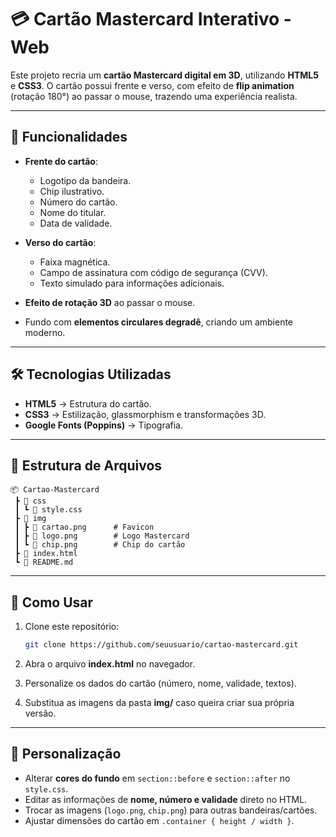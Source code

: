 # 💳 Cartão Mastercard Interativo - Web

Este projeto recria um **cartão Mastercard digital em 3D**, utilizando **HTML5** e **CSS3**.
O cartão possui frente e verso, com efeito de **flip animation** (rotação 180°) ao passar o mouse, trazendo uma experiência realista.

---

## 📌 Funcionalidades

* **Frente do cartão**:

  * Logotipo da bandeira.
  * Chip ilustrativo.
  * Número do cartão.
  * Nome do titular.
  * Data de validade.
* **Verso do cartão**:

  * Faixa magnética.
  * Campo de assinatura com código de segurança (CVV).
  * Texto simulado para informações adicionais.
* **Efeito de rotação 3D** ao passar o mouse.
* Fundo com **elementos circulares degradê**, criando um ambiente moderno.

---

## 🛠️ Tecnologias Utilizadas

* **HTML5** → Estrutura do cartão.
* **CSS3** → Estilização, glassmorphism e transformações 3D.
* **Google Fonts (Poppins)** → Tipografia.

---

## 📂 Estrutura de Arquivos

```
📦 Cartao-Mastercard
 ┣ 📂 css
 ┃ ┗ 📜 style.css
 ┣ 📂 img
 ┃ ┣ 📜 cartao.png      # Favicon
 ┃ ┣ 📜 logo.png        # Logo Mastercard
 ┃ ┗ 📜 chip.png        # Chip do cartão
 ┣ 📜 index.html
 ┗ 📜 README.md
```

---

## 🚀 Como Usar

1. Clone este repositório:

   ```bash
   git clone https://github.com/seuusuario/cartao-mastercard.git
   ```
2. Abra o arquivo **index.html** no navegador.
3. Personalize os dados do cartão (número, nome, validade, textos).
4. Substitua as imagens da pasta **img/** caso queira criar sua própria versão.

---

## 🎨 Personalização

* Alterar **cores do fundo** em `section::before` e `section::after` no `style.css`.
* Editar as informações de **nome, número e validade** direto no HTML.
* Trocar as imagens (`logo.png`, `chip.png`) para outras bandeiras/cartões.
* Ajustar dimensões do cartão em `.container { height / width }`.
